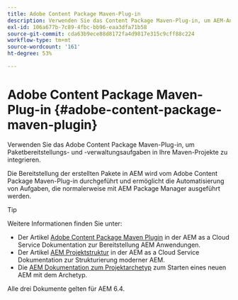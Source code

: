 ```yaml
---
title: Adobe Content Package Maven-Plug-in
description: Verwenden Sie das Content Package Maven-Plug-in, um AEM-Anwendungen bereitzustellen.
exl-id: 106a677b-7c89-4fbc-bb96-eaa3dfa71b58
source-git-commit: cda63b9ece88d8172fa4d9817e315c9cff88c224
workflow-type: tm+mt
source-wordcount: '161'
ht-degree: 53%

---
```


# Adobe Content Package Maven-Plug-in {#adobe-content-package-maven-plugin}

Verwenden Sie das Adobe Content Package Maven-Plug-in, um Paketbereitstellungs- und -verwaltungsaufgaben in Ihre Maven-Projekte zu integrieren.

Die Bereitstellung der erstellten Pakete in AEM wird vom Adobe Content Package Maven-Plug-in durchgeführt und ermöglicht die Automatisierung von Aufgaben, die normalerweise mit AEM Package Manager ausgeführt werden.

>[!TIP]
>
>Weitere Informationen finden Sie unter:
>
>* Der Artikel [Adobe Content Package Maven Plugin](https://experienceleague.adobe.com/docs/experience-manager-cloud-service/implementing/developer-tools/maven-plugin.html#developer-tools) in der AEM as a Cloud Service Dokumentation zur Bereitstellung AEM Anwendungen.
>* Der Artikel [AEM Projektstruktur](https://docs.adobe.com/content/help/de-DE/experience-manager-cloud-service/implementing/developing/aem-project-content-package-structure.html) in der AEM as a Cloud Service Dokumentation zur Strukturierung moderner AEM.
>* Die [AEM Dokumentation zum Projektarchetyp](https://docs.adobe.com/content/help/de-DE/experience-manager-core-components/using/developing/archetype/overview.html) zum Starten eines neuen AEM mit dem Archetyp.
>
>Alle drei Dokumente gelten für AEM 6.4.
